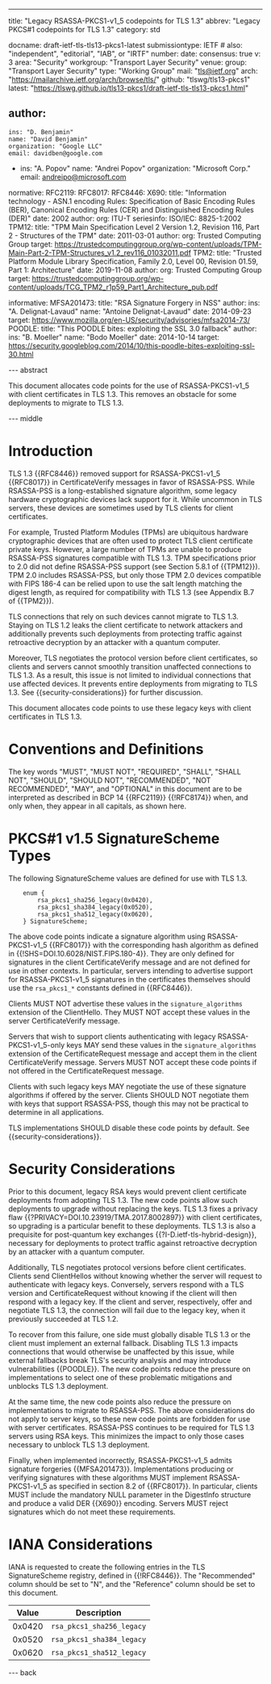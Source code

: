 ---
title: "Legacy RSASSA-PKCS1-v1_5 codepoints for TLS 1.3"
abbrev: "Legacy PKCS#1 codepoints for TLS 1.3"
category: std

docname: draft-ietf-tls-tls13-pkcs1-latest
submissiontype: IETF  # also: "independent", "editorial", "IAB", or "IRTF"
number:
date:
consensus: true
v: 3
area: "Security"
workgroup: "Transport Layer Security"
venue:
  group: "Transport Layer Security"
  type: "Working Group"
  mail: "tls@ietf.org"
  arch: "https://mailarchive.ietf.org/arch/browse/tls/"
  github: "tlswg/tls13-pkcs1"
  latest: "https://tlswg.github.io/tls13-pkcs1/draft-ietf-tls-tls13-pkcs1.html"

author:
 -
    ins: "D. Benjamin"
    name: "David Benjamin"
    organization: "Google LLC"
    email: davidben@google.com
 -
    ins: "A. Popov"
    name: "Andrei Popov"
    organization: "Microsoft Corp."
    email: andreipo@microsoft.com

normative:
  RFC2119:
  RFC8017:
  RFC8446:
  X690:
    title: "Information technology - ASN.1 encoding Rules: Specification of Basic Encoding Rules (BER), Canonical Encoding Rules (CER) and Distinguished Encoding Rules (DER)"
    date: 2002
    author:
      org: ITU-T
    seriesinfo:
      ISO/IEC: 8825-1:2002
  TPM12:
    title: "TPM Main Specification Level 2 Version 1.2, Revision 116, Part 2 - Structures of the TPM"
    date: 2011-03-01
    author:
      org: Trusted Computing Group
    target: https://trustedcomputinggroup.org/wp-content/uploads/TPM-Main-Part-2-TPM-Structures_v1.2_rev116_01032011.pdf
  TPM2:
    title: "Trusted Platform Module Library Specification, Family 2.0, Level 00, Revision 01.59, Part 1: Architecture"
    date: 2019-11-08
    author:
      org: Trusted Computing Group
    target: https://trustedcomputinggroup.org/wp-content/uploads/TCG_TPM2_r1p59_Part1_Architecture_pub.pdf

informative:
  MFSA201473:
    title: "RSA Signature Forgery in NSS"
    author:
      ins: "A. Delignat-Lavaud"
      name: "Antoine Delignat-Lavaud"
    date: 2014-09-23
    target: https://www.mozilla.org/en-US/security/advisories/mfsa2014-73/
  POODLE:
    title: "This POODLE bites: exploiting the SSL 3.0 fallback"
    author:
      ins: "B. Moeller"
      name: "Bodo Moeller"
    date: 2014-10-14
    target: https://security.googleblog.com/2014/10/this-poodle-bites-exploiting-ssl-30.html



--- abstract

This document allocates code points for the use of RSASSA-PKCS1-v1\_5 with
client certificates in TLS 1.3. This removes an obstacle for some deployments
to migrate to TLS 1.3.

--- middle

# Introduction

TLS 1.3 {{RFC8446}} removed support for RSASSA-PKCS1-v1\_5 {{RFC8017}} in
CertificateVerify messages in favor of RSASSA-PSS. While RSASSA-PSS is a
long-established signature algorithm, some legacy hardware cryptographic devices
lack support for it. While uncommon in TLS servers, these devices are sometimes
used by TLS clients for client certificates.

For example, Trusted Platform Modules (TPMs) are ubiquitous hardware
cryptographic devices that are often used to protect TLS client certificate
private keys. However, a large number of TPMs are unable to produce RSASSA-PSS
signatures compatible with TLS 1.3. TPM specifications prior to 2.0 did not
define RSASSA-PSS support (see Section 5.8.1 of {{TPM12}}). TPM 2.0
includes RSASSA-PSS, but only those TPM 2.0 devices compatible with FIPS 186-4
can be relied upon to use the salt length matching the digest length, as
required for compatibility with TLS 1.3 (see Appendix B.7 of {{TPM2}}).

TLS connections that rely on such devices cannot migrate to TLS 1.3. Staying on
TLS 1.2 leaks the client certificate to network attackers and additionally
prevents such deployments from protecting traffic against retroactive
decryption by an attacker with a quantum computer.

Moreover, TLS negotiates the protocol version before client certificates, so
clients and servers cannot smoothly transition unaffected connections to
TLS 1.3. As a result, this issue is not limited to individual connections
that use affected devices. It prevents entire deployments from migrating to
TLS 1.3. See {{security-considerations}} for further discussion.

This document allocates code points to use these legacy keys with client
certificates in TLS 1.3.

# Conventions and Definitions

The key words "MUST", "MUST NOT", "REQUIRED", "SHALL", "SHALL NOT", "SHOULD",
"SHOULD NOT", "RECOMMENDED", "NOT RECOMMENDED", "MAY", and "OPTIONAL" in this
document are to be interpreted as described in BCP 14 {{RFC2119}} {{!RFC8174}}
when, and only when, they appear in all capitals, as shown here.

# PKCS#1 v1.5 SignatureScheme Types

The following SignatureScheme values are defined for use with TLS 1.3.

~~~~
    enum {
        rsa_pkcs1_sha256_legacy(0x0420),
        rsa_pkcs1_sha384_legacy(0x0520),
        rsa_pkcs1_sha512_legacy(0x0620),
    } SignatureScheme;
~~~~

The above code points indicate a signature algorithm using RSASSA-PKCS1-v1\_5
{{RFC8017}} with the corresponding hash algorithm as defined in
{{!SHS=DOI.10.6028/NIST.FIPS.180-4}}. They are only defined for signatures in
the client CertificateVerify message and are not defined for use in other
contexts. In particular, servers intending to advertise support for
RSASSA-PKCS1-v1\_5 signatures in the certificates themselves should use the
`rsa_pkcs1_*` constants defined in {{RFC8446}}.

Clients MUST NOT advertise these values in the `signature_algorithms` extension
of the ClientHello. They MUST NOT accept these values in the server
CertificateVerify message.

Servers that wish to support clients authenticating with legacy
RSASSA-PKCS1-v1\_5-only keys MAY send these values in the
`signature_algorithms` extension of the CertificateRequest message and accept
them in the client CertificateVerify message. Servers MUST NOT accept these code
points if not offered in the CertificateRequest message.

Clients with such legacy keys MAY negotiate the use of these signature
algorithms if offered by the server.  Clients SHOULD NOT negotiate them with
keys that support RSASSA-PSS, though this may not be practical to determine in
all applications.

TLS implementations SHOULD disable these code points by default. See
{{security-considerations}}.


# Security Considerations

Prior to this document, legacy RSA keys would prevent client certificate
deployments from adopting TLS 1.3. The new code points allow such deployments
to upgrade without replacing the keys. TLS 1.3 fixes a privacy flaw
{{?PRIVACY=DOI.10.23919/TMA.2017.8002897}} with client certificates, so
upgrading is a particular benefit to these deployments. TLS 1.3 is also a
prequisite for post-quantum key exchanges {{?I-D.ietf-tls-hybrid-design}},
necessary for deployments to protect traffic against retroactive decryption by
an attacker with a quantum computer.

Additionally, TLS negotiates protocol versions before client certificates.
Clients send ClientHellos without knowing whether the server will request to
authenticate with legacy keys. Conversely, servers respond with a TLS
version and CertificateRequest without knowing if the client will then
respond with a legacy key. If the client and server, respectively, offer and
negotiate TLS 1.3, the connection will fail due to the legacy key, when it
previously succeeded at TLS 1.2.

To recover from this failure, one side must globally disable TLS 1.3 or the
client must implement an external fallback. Disabling TLS 1.3 impacts
connections that would otherwise be unaffected by this issue, while external
fallbacks break TLS's security analysis and may introduce vulnerabilities
{{POODLE}}. The new code points reduce the pressure on implementations to select
one of these problematic mitigations and unblocks TLS 1.3 deployment.

At the same time, the new code points also reduce the pressure on
implementations to migrate to RSASSA-PSS. The above considerations do not apply
to server keys, so these new code points are forbidden for use with server
certificates. RSASSA-PSS continues to be required for TLS 1.3 servers using RSA
keys. This minimizes the impact to only those cases necessary to unblock TLS
1.3 deployment.

Finally, when implemented incorrectly, RSASSA-PKCS1-v1\_5 admits signature
forgeries {{MFSA201473}}. Implementations  producing or verifying signatures
with these algorithms MUST implement RSASSA-PKCS1-v1\_5 as specified in section
8.2 of {{RFC8017}}. In particular, clients MUST include the mandatory NULL
parameter in the DigestInfo structure and produce a valid DER {{X690}}
encoding. Servers MUST reject signatures which do not meet these requirements.


# IANA Considerations

IANA is requested to create the following entries in the
TLS SignatureScheme registry, defined in {{!RFC8446}}. The "Recommended" column
should be set to "N", and the "Reference" column should be set to this document.

| Value  |  Description                       |
|--------|------------------------------------|
| 0x0420 | `rsa_pkcs1_sha256_legacy` |
| 0x0520 | `rsa_pkcs1_sha384_legacy` |
| 0x0620 | `rsa_pkcs1_sha512_legacy` |


--- back
